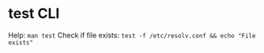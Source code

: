 # test CLI

Help: `man test`
Check if file exists: `test -f /etc/resolv.conf && echo "File exists"`
